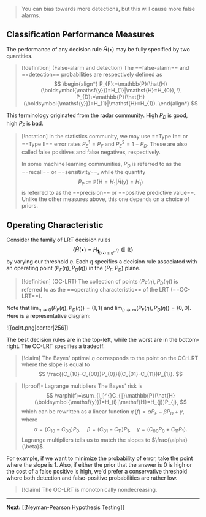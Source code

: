 > You can bias towards more detections, but this will cause more false alarms.
## Classification Performance Measures

The performance of any decision rule $\hat{H}(\bullet)$ may be fully specified by two quantities.

> [!definition] (False-alarm and detection)
> The ==false-alarm== and ==detection== probabilities are respectively defined as
> $$
> \begin{align*}
> P_{F}:=\mathbb{P}(\hat{H}(\boldsymbol{\mathsf{y}})=H_{1}|\mathsf{H}=H_{0}), \\
> P_{D}:=\mathbb{P}(\hat{H}(\boldsymbol{\mathsf{y}})=H_{1}|\mathsf{H}=H_{1}).
> \end{align*}
> $$

This terminology originated from the radar community. High $P_{D}$ is good, high $P_{F}$ is bad.

> [!notation]
> In the statistics community, we may use ==Type I== or ==Type II== error rates $P_{E}^{1}=P_{F}$ and $P_{E}^{2}=1-P_{D}$. These are also called false positives and false negatives, respectively. 
> 
> In some machine learning communities, $P_{D}$ is referred to as the ==recall== or ==sensitivity==, while the quantity
> $$
> P_{P}:=\mathbb{P}(\mathsf{H}=H_{1}|\hat{H}(\boldsymbol{\mathsf{y}})=H_{1})
> $$
> is referred to as the ==precision== or ==positive predictive value==. Unlike the other measures above, this one depends on a choice of priors.

## Operating Characteristic

Consider the family of LRT decision rules
$$
\{ \hat{H}(\bullet)=H_{\mathbf{1}_{L(\bullet)\geq \eta}},\eta \in \mathbb{R} \}
$$
by varying our threshold $\eta$. Each $\eta$ specifies a decision rule associated with an operating point $(P_{F}(\eta),P_{D}(\eta))$ in the $(P_{F},P_{D})$ plane.

> [!definition] (OC-LRT)
> The collection of points $(P_{F}(\eta),P_{D}(\eta))$ is referred to as the ==operating characteristic== of the LRT (==OC-LRT==).

Note that $\lim_{ \eta \to 0 }(P_{F}(\eta),P_{D}(\eta))=(1,1)$ and $\lim_{ \eta \to \infty }(P_{F}(\eta),P_{D}(\eta))=(0,0)$. Here is a representative diagram:

![[oclrt.png|center|256]]

The best decision rules are in the top-left, while the worst are in the bottom-right. The OC-LRT specifies a tradeoff.

> [!claim]
> The Bayes' optimal $\eta$ corresponds to the point on the OC-LRT where the slope is equal to 
> $$
> \frac{(C_{10}-C_{00})P_{0}}{(C_{01}-C_{11})P_{1}}.
> $$

> [!proof]- Lagrange multipliers
> The Bayes' risk is
> $$
> \varphi(f)=\sum_{i,j}^{}C_{ij}\mathbb{P}(\hat{H}(\boldsymbol{\mathsf{y}})=H_{i}|\mathsf{H}=H_{j})P_{j},
> $$
> which can be rewritten as a linear function $\varphi(f)=\alpha P_{F}-\beta P_{D}+\gamma$, where
> $$
> \alpha=(C_{10}-C_{00})P_{0},\quad \beta=(C_{01}-C_{11})P_{1},\quad \gamma=(C_{00}P_{0}+C_{11}P_{1}).
> $$
> Lagrange multipliers tells us to match the slopes to $\frac{\alpha}{\beta}$.

For example, if we want to minimize the probability of error, take the point where the slope is $1$. Also, if either the prior that the answer is $0$ is high or the cost of a false positive is high, we'd prefer a conservative threshold where both detection and false-positive probabilities are rather low.

> [!claim]
> The OC-LRT is monotonically nondecreasing.

---

**Next:** [[Neyman-Pearson Hypothesis Testing]]